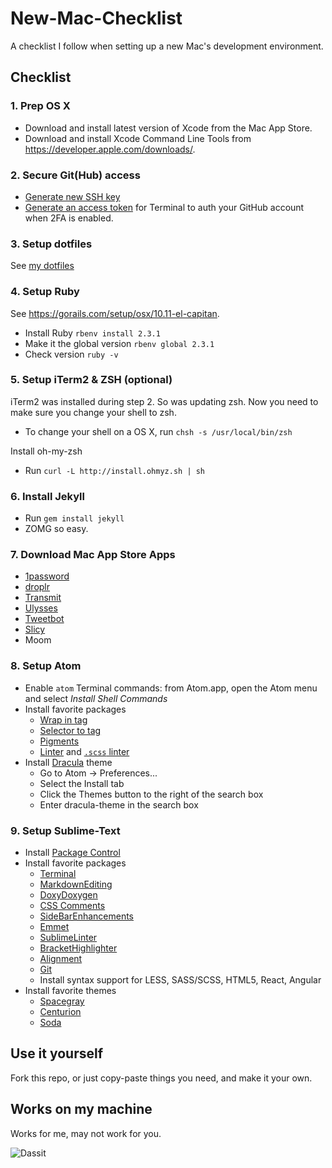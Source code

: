 # New-Mac-Checklist

A checklist I follow when setting up a new Mac's development environment.


## Checklist

### 1. Prep OS X  
- Download and install latest version of Xcode from the Mac App Store.
- Download and install Xcode Command Line Tools from <https://developer.apple.com/downloads/>.  



### 2. Secure Git(Hub) access  
- [Generate new SSH key](https://help.github.com/articles/generating-ssh-keys/)
- [Generate an access token](https://help.github.com/articles/creating-an-access-token-for-command-line-use/) for Terminal to auth your GitHub account when 2FA is enabled.



### 3. Setup dotfiles  
See [my dotfiles](https://github.com/ItsMeAra/dotfiles) 



### 4. Setup Ruby  
See <https://gorails.com/setup/osx/10.11-el-capitan>.  
- Install Ruby `rbenv install 2.3.1`
- Make it the global version `rbenv global 2.3.1`  
- Check version `ruby -v`



### 5. Setup iTerm2 & ZSH (optional)
iTerm2 was installed during step 2. So was updating zsh. Now you need to make sure you change your shell to zsh.  
- To change your shell on a OS X, run `chsh -s /usr/local/bin/zsh`

Install oh-my-zsh
- Run `curl -L http://install.ohmyz.sh | sh`



### 6. Install Jekyll  
- Run `gem install jekyll`
- ZOMG so easy.



### 7. Download Mac App Store Apps  
- [1password](https://itunes.apple.com/us/app/1password-password-manager/id443987910?mt=12)
- [droplr](https://itunes.apple.com/us/app/droplr/id498672703?mt=12)
- [Transmit](https://itunes.apple.com/us/app/transmit/id403388562?mt=12)
- [Ulysses](https://itunes.apple.com/us/app/ulysses/id623795237?mt=12)
- [Tweetbot](https://itunes.apple.com/us/app/tweetbot-for-twitter/id557168941?mt=12)
- [Slicy](https://itunes.apple.com/us/app/slicy/id512533449?mt=12)
- Moom



### 8. Setup Atom  
- Enable `atom` Terminal commands: from Atom.app, open the Atom menu and select *Install Shell Commands*
- Install favorite packages
  - [Wrap in tag](https://atom.io/packages/atom-wrap-in-tag)
  - [Selector to tag](https://atom.io/packages/selector-to-tag)
  - [Pigments](https://atom.io/packages/pigments)
  - [Linter](https://atom.io/packages/linter) and [`.scss` linter](https://atom.io/packages/linter-scss-lint)
- Install [Dracula](https://draculatheme.com/atom/) theme
  - Go to Atom -> Preferences...
  - Select the Install tab
  - Click the Themes button to the right of the search box
  - Enter dracula-theme in the search box



### 9. Setup Sublime-Text
- Install [Package Control](https://packagecontrol.io/installation)
- Install favorite packages
  - [Terminal](https://packagecontrol.io/packages/Terminal)
  - [MarkdownEditing](https://github.com/SublimeText-Markdown/MarkdownEditing)
  - [DoxyDoxygen](https://packagecontrol.io/packages/DoxyDoxygen)
  - [CSS Comments](https://packagecontrol.io/packages/CSS%20Comments)
  - [SideBarEnhancements](https://packagecontrol.io/packages/SideBarEnhancements)
  - [Emmet](https://packagecontrol.io/packages/Emmet)
  - [SublimeLinter](https://packagecontrol.io/packages/SublimeLinter)
  - [BracketHighlighter](https://packagecontrol.io/packages/BracketHighlighter)
  - [Alignment](https://packagecontrol.io/packages/Alignment)
  - [Git](https://packagecontrol.io/packages/Git)
  - Install syntax support for LESS, SASS/SCSS, HTML5, React, Angular
- Install favorite themes
  - [Spacegray](http://kkga.github.io/spacegray/)
  - [Centurion](https://github.com/allanhortle/Centurion)
  - [Soda](https://packagecontrol.io/packages/Theme%20-%20Soda)



## Use it yourself
Fork this repo, or just copy-paste things you need, and make it your own.



## Works on my machine
Works for me, may not work for you.

![Dassit](http://az616578.vo.msecnd.net/files/2015/09/19/635782305346788765-336606072_2905279.jpg)
